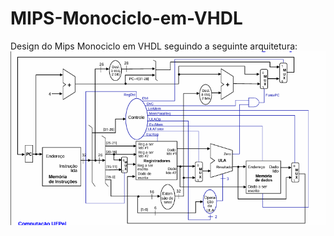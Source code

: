# MIPS-Monociclo-em-VHDL
 Design do Mips Monociclo em VHDL seguindo a seguinte arquitetura:
 ![Menu Principal](assets/mips.png)

